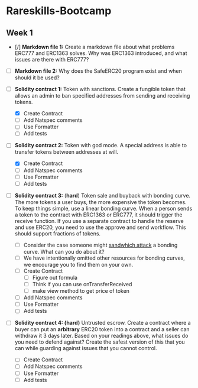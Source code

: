 # Rareskills-Bootcamp

## Week 1

- [/] **Markdown file 1:** Create a markdown file about what problems ERC777 and ERC1363 solves. Why was ERC1363 introduced, and what issues are there with ERC777?
- [ ] **Markdown file 2:** Why does the SafeERC20 program exist and when should it be used?
- [ ] **Solidity contract 1:** Token with sanctions. Create a fungible token that allows an admin to ban specified addresses from sending and receiving tokens.

  - [x] Create Contract
  - [ ] Add Natspec comments
  - [ ] Use Formatter
  - [ ] Add tests

- [ ] **Solidity contract 2:** Token with god mode. A special address is able to transfer tokens between addresses at will.

  - [x] Create Contract
  - [ ] Add Natspec comments
  - [ ] Use Formatter
  - [ ] Add tests

- [ ] **Solidity contract 3:** (**hard**) Token sale and buyback with bonding curve. The more tokens a user buys, the more expensive the token becomes. To keep things simple, use a linear bonding curve. When a person sends a token to the contract with ERC1363 or ERC777, it should trigger the receive function. If you use a separate contract to handle the reserve and use ERC20, you need to use the approve and send workflow. This should support fractions of tokens.

  - [ ] Consider the case someone might [sandwhich attack](https://medium.com/coinmonks/defi-sandwich-attack-explain-776f6f43b2fd) a bonding curve. What can you do about it?
  - [ ] We have intentionally omitted other resources for bonding curves, we encourage you to find them on your own.
  - [ ] Create Contract
    - [ ] Figure out formula
    - [ ] Think if you can use onTransferReceived
    - [ ] make view method to get price of token
  - [ ] Add Natspec comments
  - [ ] Use Formatter
  - [ ] Add tests

- [ ] **Solidity contract 4: (hard)** Untrusted escrow. Create a contract where a buyer can put an **arbitrary** ERC20 token into a contract and a seller can withdraw it 3 days later. Based on your readings above, what issues do you need to defend against? Create the safest version of this that you can while guarding against issues that you cannot control.
  - [ ] Create Contract
  - [ ] Add Natspec comments
  - [ ] Use Formatter
  - [ ] Add tests
